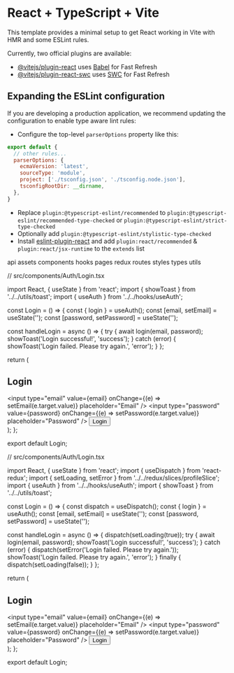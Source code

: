 # React + TypeScript + Vite

This template provides a minimal setup to get React working in Vite with HMR and some ESLint rules.

Currently, two official plugins are available:

- [@vitejs/plugin-react](https://github.com/vitejs/vite-plugin-react/blob/main/packages/plugin-react/README.md) uses [Babel](https://babeljs.io/) for Fast Refresh
- [@vitejs/plugin-react-swc](https://github.com/vitejs/vite-plugin-react-swc) uses [SWC](https://swc.rs/) for Fast Refresh

## Expanding the ESLint configuration

If you are developing a production application, we recommend updating the configuration to enable type aware lint rules:

- Configure the top-level `parserOptions` property like this:

```js
export default {
  // other rules...
  parserOptions: {
    ecmaVersion: 'latest',
    sourceType: 'module',
    project: ['./tsconfig.json', './tsconfig.node.json'],
    tsconfigRootDir: __dirname,
  },
}
```

- Replace `plugin:@typescript-eslint/recommended` to `plugin:@typescript-eslint/recommended-type-checked` or `plugin:@typescript-eslint/strict-type-checked`
- Optionally add `plugin:@typescript-eslint/stylistic-type-checked`
- Install [eslint-plugin-react](https://github.com/jsx-eslint/eslint-plugin-react) and add `plugin:react/recommended` & `plugin:react/jsx-runtime` to the `extends` list





api
assets
components
hooks
pages
redux
routes
styles
types
utils 



// src/components/Auth/Login.tsx

import React, { useState } from 'react';
import { showToast } from '../../utils/toast';
import { useAuth } from '../../hooks/useAuth';

const Login = () => {
  const { login } = useAuth();
  const [email, setEmail] = useState('');
  const [password, setPassword] = useState('');

  const handleLogin = async () => {
    try {
      await login(email, password);
      showToast('Login successful!', 'success');
    } catch (error) {
      showToast('Login failed. Please try again.', 'error');
    }
  };

  return (
    <div>
      <h2>Login</h2>
      <input
        type="email"
        value={email}
        onChange={(e) => setEmail(e.target.value)}
        placeholder="Email"
      />
      <input
        type="password"
        value={password}
        onChange={(e) => setPassword(e.target.value)}
        placeholder="Password"
      />
      <button onClick={handleLogin}>Login</button>
    </div>
  );
};

export default Login;



// src/components/Auth/Login.tsx

import React, { useState } from 'react';
import { useDispatch } from 'react-redux';
import { setLoading, setError } from '../../redux/slices/profileSlice';
import { useAuth } from '../../hooks/useAuth';
import { showToast } from '../../utils/toast';

const Login = () => {
  const dispatch = useDispatch();
  const { login } = useAuth();
  const [email, setEmail] = useState('');
  const [password, setPassword] = useState('');

  const handleLogin = async () => {
    dispatch(setLoading(true));
    try {
      await login(email, password);
      showToast('Login successful!', 'success');
    } catch (error) {
      dispatch(setError('Login failed. Please try again.'));
      showToast('Login failed. Please try again.', 'error');
    } finally {
      dispatch(setLoading(false));
    }
  };

  return (
    <div>
      <h2>Login</h2>
      <input
        type="email"
        value={email}
        onChange={(e) => setEmail(e.target.value)}
        placeholder="Email"
      />
      <input
        type="password"
        value={password}
        onChange={(e) => setPassword(e.target.value)}
        placeholder="Password"
      />
      <button onClick={handleLogin}>Login</button>
    </div>
  );
};

export default Login;




